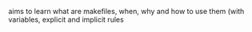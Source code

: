 aims to learn what are makefiles, when, why and how to use them (with variables, explicit and implicit rules
